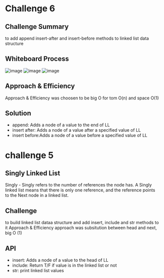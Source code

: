 # Challenge 6

## Challenge Summary
to add  append insert-after and insert-before methods to linked list data structure

## Whiteboard Process
![image](..../data-structures/linked_list/assets/linked_list_append.png)
![image](..../data-structures/linked_list/assets/linked_list_insert-before.png)
![image](..../data-structures/linked_list/assets/linked_list-insert_after.png)

## Approach & Efficiency
Approach & Efficiency was choosen to be  big O for tom O(n) and space O(1)
## Solution
- append: Adds a node of a value to the end of LL
- insert after: Adds a node of a value after a specified value of LL
- insert before:Adds a node of a value before a specified value of LL



# challenge 5

## Singly Linked List

Singly - Singly refers to the number of references the node has. A Singly linked list means that there is only one reference, and the reference points to the Next node in a linked list.

## Challenge

to build linked list dataa structure and add insert, include and str methods to it
Approach & Efficiency
approach was subsitution between head and next, big O (1)

## API
- insert: Adds a node of a value to the head of LL
- include: Return T/F if value is in the linked list or not 
- str: print linked list values



